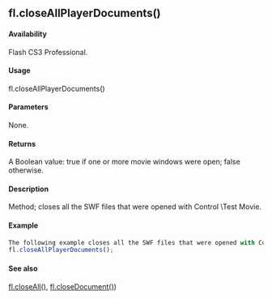 ## fl.closeAllPlayerDocuments()

#### Availability

Flash CS3 Professional.

#### Usage

fl.closeAllPlayerDocuments()

#### Parameters

None.

#### Returns

A Boolean value: true if one or more movie windows were open; false otherwise.

#### Description

Method; closes all the SWF files that were opened with Control \Test Movie.

#### Example

```javascript
The following example closes all the SWF files that were opened with Control \Test Movie.
fl.closeAllPlayerDocuments();

```
#### See also

[fl.closeAll()](#!wielmic/developers-animatesdk-docs/test/flash_object_(fl)/fl7.md), [fl.closeDocument()](#!wielmic/developers-animatesdk-docs/test/flash_object_(fl)/fl9.md))

<span id="fl.closeDocument()" class="anchor"></span>
